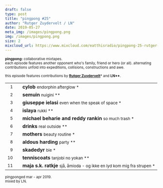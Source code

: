 ```yaml
---
draft: false
type: post
title: "pingpong #25"
author: "Rutger Zuydervelt / LN"
date: 2019-05-27
meta_img: /images/pingpong.png
img: /images/pingpong.png
size: 2
mixcloud_url: https://www.mixcloud.com/eatthisradio/pingpong-25-rutger-zuydervelt-ln/
---
```



<small><b>pingpong:</b> collaborative mixtapes.<br>
	each episode features another opponent who's family, friend or hero (or all). alternating contributions unfold into expeditions, collisions, constructions and awe.</small>

<small>this episode features contributions by <b><a href="http://www.machinefabriek.nu" target="_blank">Rutger Zuydervelt</b></a>\*</b> and <b>LN\*\*</b>.</small>



|                  |   |         		|
|----------------: |---| -------------	|
| <small>1</small> |   | **cylob**		 				<small>		endorphin afterglow		*</small>   |
| <small>2</small> |   | **semuin**						<small>		nuigini					**</small>	|
| <small>3</small> |   | **giuseppe ielasi**			<small>		even when the speak of space	*</small>   |
| <small>4</small> |   | **islaya**			 			<small>		rukki					**</small>	|
| <small>5</small> |   | **michael beharie and reddy rankin** <small>		so much trash		 	*</small>   |
| <small>6</small> |   | **drinks**						<small>		real outside			**</small>	|
| <small>7</small> |   | **mothers**			 		<small>		beauty routine		 	*</small>   |
| <small>8</small> |   | **aldous harding**			 	<small>		party					**</small>|
| <small>9</small> |   | **skadedyr**					<small>		bie						*</small>|
| <small>10</small>|   | **tenniscoats**		 		<small>		tanjobi no yokan		**</small>|
| <small>11</small>|   | **maja s.k. ratkje**	 		<small>		sjå, åmioda - og ikke en lyd kom mig fra strupen *</small>|



<small>pingponged mar - apr 2019.<br>mixed by LN.</small>
